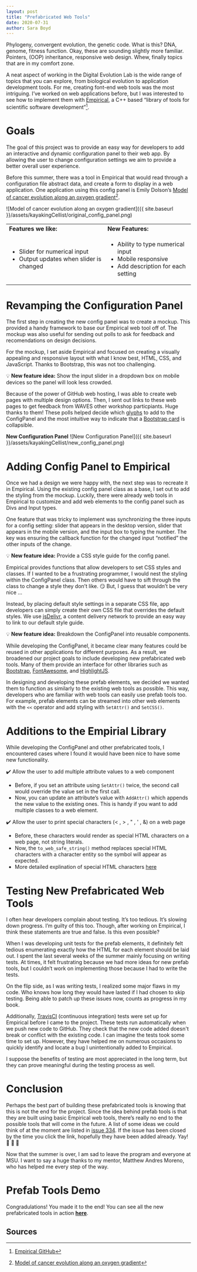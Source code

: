 ```yaml
---
layout: post
title: "Prefabricated Web Tools"
date: 2020-07-31
author: Sara Boyd
---
```


Phylogeny, convergent evolution, the genetic code. 
What is this? DNA, genome, fitness function. 
Okay, these are sounding slightly more familiar. 
Pointers, (OOP) inheritance, responsive web design. 
Whew, finally topics that are in my comfort zone.

A neat aspect of working in the Digital Evolution Lab is the wide range of topics that you can explore, from biological evolution to application development tools. 
For me, creating font-end web tools was the most intriguing. 
I’ve worked on web applications before, but I was interested to see how to implement them with [Empirical](https://github.com/devosoft/Empirical), a C++ based “library of tools for scientific software development”[^1].

# Goals
The goal of this project was to provide an easy way for developers to add an interactive and dynamic configuration panel to their web app.
By allowing the user to change configuration settings we aim to provide a better overall user experience.

Before this summer, there was a tool in Empirical that would read through a configuration file abstract data, and create a form to display in a web application. One application using this config panel is Emily Dolson’s [Model of cancer evolution along an oxygen gradient](https://emilydolson.github.io/memic_model/web/memic_model.html)[^2].

![Model of cancer evolution along an oxygen gradient]({{ site.baseurl }}/assets/kayakingCellist/original_config_panel.png)


<table>
  <tr>
    <td><b>Features we like:</b></td>
    <td><b>New Features:</b></td>
  </tr>
  <tr>
    <td>
      <ul>
        <li>Slider for numerical input</li>
        <li>Output updates when slider is changed</li>
      </ul>
    </td>
    <td>
      <ul>
        <li>Ability to type numerical input</li>
        <li>Mobile responsive</li>
        <li>Add description for each setting</li>
      </ul>
    </td>
  </tr>
</table>

# Revamping the Configuration Panel
The first step in creating the new config panel was to create a mockup.
This provided a handy framework to base our Empirical web tool off of.
The mockup was also useful for sending out polls to ask for feedback and recomendations on design decisions.

For the mockup, I set aside Empirical and focused on creating a visually appealing and responsive layout with what I know best, HTML, CSS, and JavaScript. 
Thanks to Bootstrap, this was not too challenging. 

:bulb: **New feature idea:** Show the input slider in a dropdown box on mobile devices so the panel will look less crowded.

Because of the power of GitHub web hosting, I was able to create web pages with multiple design options.
Then, I sent out links to these web pages to get feedback from WAVES other workshop particpiants.
Huge thanks to them! 
These polls helped decide which [glyphs](https://kayakingcellist.github.io/ControlPanelDemo/toggle_options.html) to add to the ConfigPanel and the most intuitive way to indicate that a [Bootstrap card](https://kayakingcellist.github.io/ControlPanelDemo/card_demo.html) is collapsible.

**New Configuration Panel**
![New Configuration Panel]({{ site.baseurl }}/assets/kayakingCellist/new_config_panel.png)


# Adding Config Panel to Empirical
Once we had a design we were happy with, the next step was to recreate it in Empirical. 
Using the existing config panel class as a base, I set out to add the styling from the mockup. 
Luckily, there were already web tools in Empirical to customize and add web elements to the config panel such as Divs and Input types. 

One feature that was tricky to implement was synchronizing the three inputs for a config setting: slider that appears in the desktop version, slider that appears in the mobile version, and the input box to typing the number. 
The key was ensuring the callback function for the changed input “notified” the other inputs of the change. 

:bulb: **New feature idea:** Provide a CSS style guide for the config panel.

Empirical provides functions that allow developers to set CSS styles and classes. 
If I wanted to be a frustrating programmer, I would nest the styling within the ConfigPanel class. 
Then others would have to sift through the class to change a style they don’t like. :smirk:
But, I guess that wouldn’t be very nice ...

Instead, by placing default style settings in a separate CSS file, app developers can simply create their own CSS file that overrides the default styles. 
We use [jsDelivr](https://www.jsdelivr.com/?docs=gh), a content delivery network to provide an easy way to link to our default style guide.

:bulb: **New feature idea:** Breakdown the ConfigPanel into reusable components.

While developing the ConfigPanel, it became clear many features could be reused in other applications for different purposes.
As a result, we broadened our project goals to include developing new prefabricated web tools.
Many of them provide an interface for other libraries such as [Bootstrap](https://getbootstrap.com/), [FontAwesome](https://fontawesome.com/v4.7.0/), and [HighlightJS](https://highlightjs.org/).

In designing and developing these prefab elements, we decided we wanted them to function as similarly to the existing web tools as possible. 
This way, developers who are familiar with web tools can easily use prefab tools too. 
For example, prefab elements can be streamed into other web elements with the `<<` operator and add styling with `SetAttr()` and `SetCSS()`.

# Additions to the Empirial Library

While developing the ConfigPanel and other prefabricated tools, I encountered cases where I found it would have been nice to have some new functionality. 

:heavy_check_mark: Allow the user to add multiple attribute values to a web component

- Before, if you set an attribute using `SetAttr()` twice, the second call would override the value set in the first call.
- Now, you can update an attribute’s value with `AddAttr()` which appends the new value to the existing ones. 
This is handy if you want to add multiple classes to a web element.

:heavy_check_mark: Allow the user to print special characters (&lt; , &gt; , &quot; , &apos; , &amp;) on a web page

- Before, these characters would render as special HTML characters on a web page, not string literals.
- Now, the `to_web_safe_string()` method replaces special HTML characters with a character entity so the symbol will appear as expected.
- More detailed explination of special HTML characters [here](https://www.w3schools.com/html/html_symbols.asp)
    
# Testing New Prefabricated Web Tools
I often hear developers complain about testing. 
It’s too tedious. 
It’s slowing down progress. 
I’m guilty of this too. 
Though, after working on Empirical, I think these statements are true and false. 
Is this even possible?

When I was developing unit tests for the prefab elements, it definitely felt tedious enumerating exactly how the HTML for each element should be laid out. 
I spent the last several weeks of the summer mainly focusing on writing tests. 
At times, it felt frustrating because we had more ideas for new prefab tools, but I couldn’t work on implementing those because I had to write the tests.

On the flip side, as I was writing tests, I realized some major flaws in my code. 
Who knows how long they would have lasted if I had chosen to skip testing. 
Being able to patch up these issues now, counts as progress in my book. 

Additionally, [TravisCI](https://travis-ci.com) (continuous integration) tests were set up for Empirical before I came to the project. 
These tests run automatically when we push new code to GitHub. 
They check that the new code added doesn't break or conflict with the existing code. 
I can imagine the tests took some time to set up. 
However, they have helped me on numerous occasions to quickly identify and locate a bug I unintentionally added to Empirical.

I suppose the benefits of testing are most appreciated in the long term, but they can prove meaningful during the testing process as well. 


# Conclusion
Perhaps the best part of building these prefabricated tools is knowing that this is not the end for the project. 
Since the idea behind prefab tools is that they are built using basic Empirical web tools, there’s really no end to the possible tools that will come in the future. 
A list of some ideas we could think of at the moment are listed in [issue 334](https://github.com/devosoft/Empirical/issues/334).
If the issue has been closed by the time you click the link, hopefully they have been added already.
Yay! :tada: :tada: :tada:

Now that the summer is over, I am sad to leave the program and everyone at MSU. 
I want to say a huge thanks to my mentor, Matthew Andres Moreno, who has helped me every step of the way.

# Prefab Tools Demo
Congradulations! You made it to the end!
You can see all the new prefabricated tools in action [**here**](https://devosoft.github.io/empirical-prefab-demo/empirical-prefab-demo).

## Sources
[^1]: [Empirical GitHub](https://github.com/devosoft/Empirical)
[^2]: [Model of cancer evolution along an oxygen gradient](https://emilydolson.github.io/memic_model/web/memic_model.html)